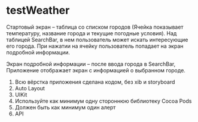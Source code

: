 # testWeather

Стартовый экран – таблица со списком городов (Ячейка показывает температуру, название города и текущие погодные условия).
Над таблицей  SearchBar, в нем пользователь может искать интересующие его города. При нажатии на ячейку пользователь попадает на экран подробной информации.

Экран подробной информации – после ввода города в SearchBar,
Приложение отображает экран с информацией о выбранном городе.

1. Всю вёрстка приложения сделана кодом, без xib и storyboard
2. Auto Layout
3. UIKit
4. Используйте как минимум одну стороннюю библиотеку Cocoa Pods
5. Должен быть как минимум один алерт
6. API
